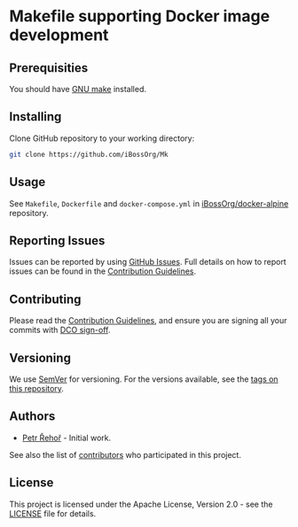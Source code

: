 # Makefile supporting Docker image development

## Prerequisities

You should have [GNU make](https://www.gnu.org/software/make/) installed.

## Installing

Clone GitHub repository to your working directory:
```bash
git clone https://github.com/iBossOrg/Mk
```

## Usage

See `Makefile`, `Dockerfile` and `docker-compose.yml` in
[iBossOrg/docker-alpine](https://github.com/iBossOrg/docker-alpine) repository.

## Reporting Issues

Issues can be reported by using [GitHub Issues](/../../issues). Full details on
how to report issues can be found in the [Contribution Guidelines](CONTRIBUTING.md).

## Contributing

Please read the [Contribution Guidelines](CONTRIBUTING.md), and ensure you are
signing all your commits with
[DCO sign-off](CONTRIBUTING.md#developer-certification-of-origin-dco).

## Versioning

We use [SemVer](http://semver.org/) for versioning. For the versions available,
see the [tags on this repository](/../../tags).

## Authors

* [Petr Řehoř](https://github.com/prehor) - Initial work.

See also the list of [contributors](../../contributors)
who participated in this project.

## License

This project is licensed under the Apache License, Version 2.0 - see the
[LICENSE](LICENSE) file for details.
